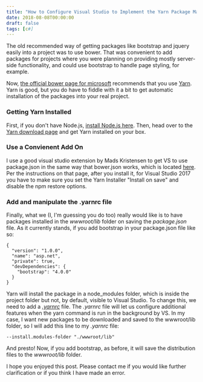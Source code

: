 ```yaml
---
title: "How to Configure Visual Studio to Implement the Yarn Package Manager"
date: 2018-08-08T00:00:00
draft: false
tags: [c#]
---
```


The old recommended way of getting packages like bootstrap and jquery easily into
a project was to use bower. That was convenient to add packages for projects where you were planning on providing
mostly server-side functionality, and could use bootstrap to handle page styling, for example.

Now, [the official bower page for microsoft](https://docs.microsoft.com/en-us/aspnet/core/client-side/bower)
recommends that you use [Yarn](https://yarnpkg.com/en/). Yarn is good, but you do have to fiddle with it a bit
to get automatic installation of the packages into your real project.

### Getting Yarn Installed

First, if you don't have Node.js, [install Node.js here](https://nodejs.org/en/).
Then, head over to the [Yarn download page](https://yarnpkg.com/en/docs/install) and get Yarn installed on your box.

### Use a Convienent Add On

I use a good visual studio extension by Mads Kristensen to get VS to use package.json in the same way that bower.json works, which is located [here](https://marketplace.visualstudio.com/items?itemName=MadsKristensen.YarnInstaller). Per the instructions on that page, after you install it, for Visual Studio 2017 you have to make sure you set the Yarn Installer "Install on save" and disable the npm restore options.

### Add and manipulate the .yarnrc file

Finally, what we (I, I'm guessing you do too) really would like is to have packages installed in the _wwwroot/lib_ folder on saving the _package.json_ file. As it currently stands, if you add bootstrap in your package.json file like so:

```
{
  "version": "1.0.0",
  "name": "asp.net",
  "private": true,
  "devDependencies": {
    "bootstrap": "4.0.0"
  }
}
```

Yarn will install the package in a node\_modules folder, which is inside the project folder but not, by default, visible to Visual Studio. To change this, we need to add a _[.yarnrc](https://yarnpkg.com/en/docs/yarnrc)_ file. The _.yarnrc_ file will let us configure additional features when the yarn command is run in the background by VS. In my case, I want new packages to be downloaded and saved to the wwwroot/lib folder, so I will add this line to my _.yarnrc_ file:

```
--install.modules-folder "./wwwroot/lib"

```

And presto! Now, if you add bootstrap, as before, it will save the distribution files to the _wwwroot/lib_ folder.

I hope you enjoyed this post. Please contact me if you would like further clarification or if you think I have made an error.
